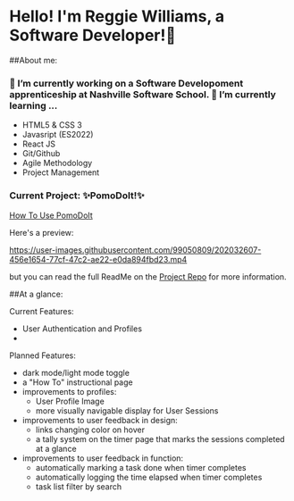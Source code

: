 <!-- 
 todo: 
- ✅insert project link  
- insert video link
- insert landing page Gif/Preview
- brainstorm necessary sections
- retape that walkthrough of your site (maybe could be your taping of yoru front end capstone??)
- include contacts:
  - email 
  - linkedIn
  - Github Profile 
-->


# Hello! I'm Reggie Williams, a Software Developer!👋
##About me:

### 🔭 I’m currently working on a Software Developoment apprenticeship at Nashville Software School. 🌱 I’m currently learning ...
- HTML5 & CSS 3
- Javasript (ES2022)
- React JS
- Git/Github
- Agile Methodology
- Project Management

### Current Project: ✨PomoDoIt!✨ <!-- eventually this title should lead to the propduction version-->
[How To Use PomoDoIt](https://youtu.be/A8ErLGWZHAY)

Here's a preview:


https://user-images.githubusercontent.com/99050809/202032607-456e1654-77cf-47c2-ae22-e0da894fbd23.mp4


but you can read the full ReadMe on the [Project Repo](https://github.com/yungreg/pomodoit-app/tree/DEMO) for more information.

##At a glance: 

Current Features:
- User Authentication and Profiles
- 

Planned Features:
- dark mode/light mode toggle
- a "How To" instructional page
- improvements to profiles: 
  - User Profile Image 
  - more visually navigable display for User Sessions
- improvements to user feedback in design:
  - links changing color on hover
  - a tally system on the timer page that marks the sessions completed at a glance
- improvements to user feedback in function:
  - automatically marking a task done when timer completes
  - automatically logging the time elapsed when timer completes
  - task list filter by search

<!--
**yungreg/yungreg** is a ✨ _special_ ✨ repository because its `README.md` (this file) appears on your GitHub profile.

Here are some ideas to get you started:




https://github.com/yungreg/pomodoit-app/tree/DEMO


- 👯 I’m looking to collaborate on ...
- 🤔 I’m looking for help with ...
- 💬 Ask me about ...
- 📫 How to reach me: ...
- 😄 Pronouns: ...
- ⚡ Fun fact: ...
-->
